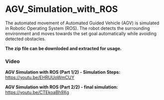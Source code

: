 # AGV_Simulation_with_ROS
The automated movement of Automated Guided Vehicle (AGV) is simulated in Robotic Operating System (ROS). The robot detects the surrounding environment and moves towards the set goal automatically while avoiding detected obstacles.

**The zip file can be downloded and extracted for usage.**

### Video
**AGV Simulation with ROS (Part 1/2) - Simulation Steps:**
https://youtu.be/EHRUUoWmCUY

**AGV Simulation with ROS (Part 2/2) - final simulation:**
https://youtu.be/CTEkoaBh9Xg



